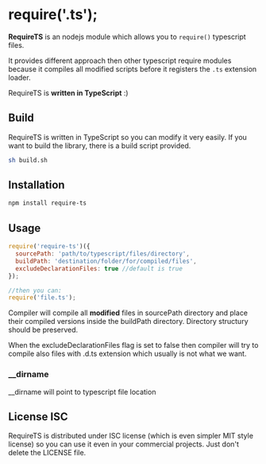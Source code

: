 # __require('.ts');__

**RequireTS** is an nodejs module which allows you to `require()` typescript files.

It provides different approach then other typescript require modules because it compiles all modified scripts before it registers the `.ts` extension loader.

RequireTS is **written in TypeScript** :) 

## Build

RequireTS is written in TypeScript so you can modify it very easily.
If you want to build the library, there is a build script provided.

```sh
sh build.sh
```

## Installation

```sh
npm install require-ts
```

## Usage

```js
require('require-ts')({
  sourcePath: 'path/to/typescript/files/directory',
  buildPath: 'destination/folder/for/compiled/files',
  excludeDeclarationFiles: true //default is true
});

//then you can:
require('file.ts');
```

Compiler will compile all **modified** files in sourcePath directory and place their compiled versions inside the buildPath directory. Directory structury should be preserved. 

When the excludeDeclarationFiles flag is set to false then compiler will try to compile also files with .d.ts extension which usually is not what we want.

### __dirname

__dirname will point to typescript file location

## License ISC

RequireTS is distributed under ISC license (which is even simpler MIT style license) so you can use it even in your commercial projects. Just don't delete the LICENSE file.